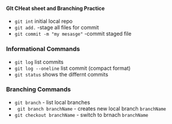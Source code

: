 #### GIt CHeat sheet and Branching Practice

* `git int` initial local repo
* `git add.` -stage all files for commit
*  `git commit -m "my mesasge"` -commit staged file

### Informational Commands
* `git log` list commits
* `git log --oneline` list commit (compact format)
* `git status` shows the differnt commits

### Branching Commands
* `git branch` - list local branches
* ` git branch branchName` - creates new local branch `branchName`
* `git checkout branchName` - switch to brnach `branchName`
